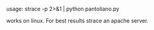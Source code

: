 usage: strace -p <PID> 2>&1 | python pantoliano.py

works on linux.  For best results strace an apache server.